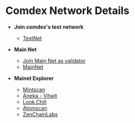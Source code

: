 # Comdex Network Details

* **Join comdex's test network** 
  * [TestNet](https://github.com/comdex-official/networks/tree/main/testnet/comets-test)

* **Main Net** 
  * [Join Main Net as validator](https://github.com/comdex-official/networks/blob/main/mainnet/02-validator-post-gentx.md)
  * [MainNet](https://github.com/comdex-official/networks/tree/main/mainnet/comdex-1)

* **Mainet Explorer**
  * [Mintscan](https://www.mintscan.io/comdex/)
  * [Aneka - Vitwit](https://comdex.aneka.io/)
  * [Look.Chill](https://look.chillvalidation.com/comdex)
  * [Atomscan](https://atomscan.com/comdex)
  * [ZenChainLabs](https://comdex.zenscan.io/)
